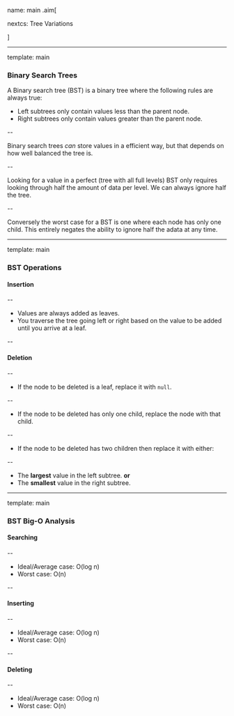 name: main
.aim[<div>
  nextcs: Tree Variations
  </div>]

---
template: main

### Binary Search Trees
A Binary search tree (BST) is a binary tree where the following rules are always true:
- Left subtrees only contain values less than the parent node.
- Right subtrees only contain values greater than the parent node.

--

Binary search trees _can_ store values in a efficient way, but that depends on how well balanced the tree is.

--

Looking for a value in a perfect (tree with all full levels) BST only requires looking through half the amount of data per level. We can always ignore half the tree.

--

Conversely the worst case for a BST is one where each node has only one child. This entirely negates the ability to ignore half the adata at any time.

---
template: main

### BST Operations

#### Insertion

--
- Values are always added as leaves.
- You traverse the tree going left or right based on the value to be added until you arrive at a leaf.

--

#### Deletion

--
- If the node to be deleted is a leaf, replace it with `null`.

--
- If the node to be deleted has only one child, replace the node with that child.

--
- If the node to be deleted has two children then replace it with either:

--
  - The __largest__ value in the left subtree. __or__
  - The __smallest__ value in the right subtree.

---
template: main

### BST Big-O Analysis

#### Searching

--

- Ideal/Average case: O(log n)
- Worst case: O(n)

--

#### Inserting

--

- Ideal/Average case: O(log n)
- Worst case: O(n)

--

#### Deleting

--

- Ideal/Average case: O(log n)
- Worst case: O(n)
